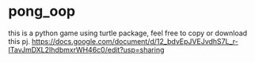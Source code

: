 # pong_oop
this is a python game using turtle package, feel free to copy or download this pj.
https://docs.google.com/document/d/12_bdvEpJVEJvdhS7L_r-ITavJmDXL2IhdbmxrWH46c0/edit?usp=sharing
